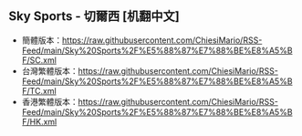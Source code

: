 ## Sky Sports - 切爾西 [机翻中文]
- 簡體版本：https://raw.githubusercontent.com/ChiesiMario/RSS-Feed/main/Sky%20Sports%2F%E5%88%87%E7%88%BE%E8%A5%BF/SC.xml
- 台灣繁體版本：https://raw.githubusercontent.com/ChiesiMario/RSS-Feed/main/Sky%20Sports%2F%E5%88%87%E7%88%BE%E8%A5%BF/TC.xml
- 香港繁體版本：https://raw.githubusercontent.com/ChiesiMario/RSS-Feed/main/Sky%20Sports%2F%E5%88%87%E7%88%BE%E8%A5%BF/HK.xml
